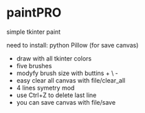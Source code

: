 # paintPRO
simple tkinter paint

need to install:
python Pillow (for save canvas)

* draw with all tkinter colors
* five brushes
* modyfy brush size with buttins + \ -
* easy clear all canvas with file/clear_all
* 4 lines symetry mod 
* use Ctrl+Z to delete last line
* you can save canvas with file/save
